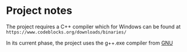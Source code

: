 ﻿# Project notes

The project requires a C++ compiler which for Windows can be found at `https://www.codeblocks.org/downloads/binaries/`

In its current phase, the project uses the g++.exe compiler from [GNU](https://sourceforge.net/projects/codeblocks/files/Binaries/20.03/Windows/codeblocks-20.03mingw-setup.exe/download)
